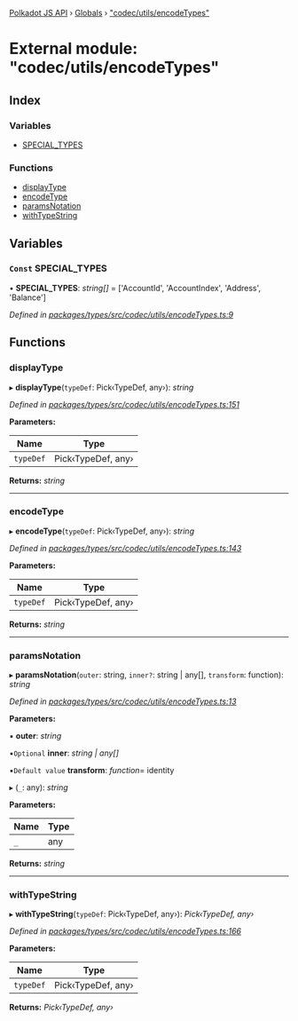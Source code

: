[Polkadot JS API](../README.md) › [Globals](../globals.md) › ["codec/utils/encodeTypes"](_codec_utils_encodetypes_.md)

# External module: "codec/utils/encodeTypes"

## Index

### Variables

* [SPECIAL_TYPES](_codec_utils_encodetypes_.md#const-special_types)

### Functions

* [displayType](_codec_utils_encodetypes_.md#displaytype)
* [encodeType](_codec_utils_encodetypes_.md#encodetype)
* [paramsNotation](_codec_utils_encodetypes_.md#paramsnotation)
* [withTypeString](_codec_utils_encodetypes_.md#withtypestring)

## Variables

### `Const` SPECIAL_TYPES

• **SPECIAL_TYPES**: *string[]* = ['AccountId', 'AccountIndex', 'Address', 'Balance']

*Defined in [packages/types/src/codec/utils/encodeTypes.ts:9](https://github.com/jak-pan/api/blob/4ae9e7b2c0/packages/types/src/codec/utils/encodeTypes.ts#L9)*

## Functions

###  displayType

▸ **displayType**(`typeDef`: Pick‹TypeDef, any›): *string*

*Defined in [packages/types/src/codec/utils/encodeTypes.ts:151](https://github.com/jak-pan/api/blob/4ae9e7b2c0/packages/types/src/codec/utils/encodeTypes.ts#L151)*

**Parameters:**

Name | Type |
------ | ------ |
`typeDef` | Pick‹TypeDef, any› |

**Returns:** *string*

___

###  encodeType

▸ **encodeType**(`typeDef`: Pick‹TypeDef, any›): *string*

*Defined in [packages/types/src/codec/utils/encodeTypes.ts:143](https://github.com/jak-pan/api/blob/4ae9e7b2c0/packages/types/src/codec/utils/encodeTypes.ts#L143)*

**Parameters:**

Name | Type |
------ | ------ |
`typeDef` | Pick‹TypeDef, any› |

**Returns:** *string*

___

###  paramsNotation

▸ **paramsNotation**(`outer`: string, `inner?`: string | any[], `transform`: function): *string*

*Defined in [packages/types/src/codec/utils/encodeTypes.ts:13](https://github.com/jak-pan/api/blob/4ae9e7b2c0/packages/types/src/codec/utils/encodeTypes.ts#L13)*

**Parameters:**

▪ **outer**: *string*

▪`Optional`  **inner**: *string | any[]*

▪`Default value`  **transform**: *function*= identity

▸ (`_`: any): *string*

**Parameters:**

Name | Type |
------ | ------ |
`_` | any |

**Returns:** *string*

___

###  withTypeString

▸ **withTypeString**(`typeDef`: Pick‹TypeDef, any›): *Pick‹TypeDef, any›*

*Defined in [packages/types/src/codec/utils/encodeTypes.ts:166](https://github.com/jak-pan/api/blob/4ae9e7b2c0/packages/types/src/codec/utils/encodeTypes.ts#L166)*

**Parameters:**

Name | Type |
------ | ------ |
`typeDef` | Pick‹TypeDef, any› |

**Returns:** *Pick‹TypeDef, any›*
